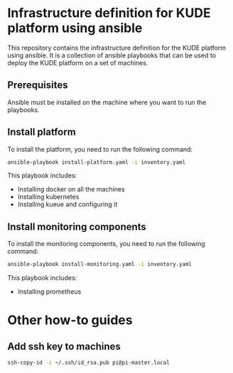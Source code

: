 # Infrastructure definition for KUDE platform using ansible

This repository contains the infrastructure definition for the KUDE platform using ansible. It is a collection of ansible playbooks that can be used to deploy the KUDE platform on a set of machines.

## Prerequisites

Ansible must be installed on the machine where you want to run the playbooks. 

## Install platform

To install the platform, you need to run the following command:

```bash 
ansible-playbook install-platform.yaml -i inventory.yaml
```

This playbook includes:
- Installing docker on all the machines
- Installing kubernetes
- Installing kueue and configuring it


## Install monitoring components

To install the monitoring components, you need to run the following command:

```bash 
ansible-playbook install-monitoring.yaml -i inventory.yaml
```

This playbook includes:
- Installing prometheus

# Other how-to guides

## Add ssh key to machines
```bash
ssh-copy-id -i ~/.ssh/id_rsa.pub pi@pi-master.local
```